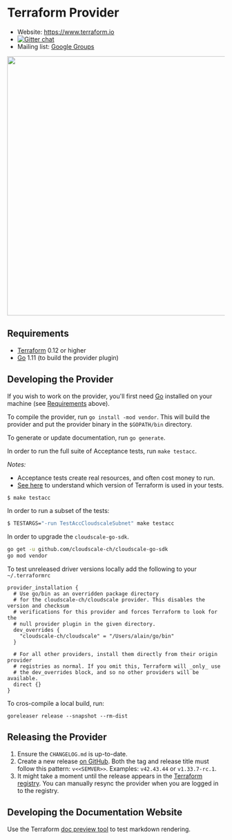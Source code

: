 Terraform Provider
==================

- Website: https://www.terraform.io
- [![Gitter chat](https://badges.gitter.im/hashicorp-terraform/Lobby.png)](https://gitter.im/hashicorp-terraform/Lobby)
- Mailing list: [Google Groups](http://groups.google.com/group/terraform-tool)

<img src="https://cdn.rawgit.com/hashicorp/terraform-website/master/content/source/assets/images/logo-hashicorp.svg" width="600px">

Requirements
------------

-	[Terraform](https://www.terraform.io/downloads.html) 0.12 or higher
-	[Go](https://golang.org/doc/install) 1.11 (to build the provider plugin)

Developing the Provider
---------------------------

If you wish to work on the provider, you'll first need [Go](http://www.golang.org) installed on your machine (see [Requirements](#requirements) above).

To compile the provider, run `go install -mod vendor`. This will build the provider and put the provider binary in the `$GOPATH/bin` directory.

To generate or update documentation, run `go generate`.

In order to run the full suite of Acceptance tests, run `make testacc`.

*Notes:* 
 * Acceptance tests create real resources, and often cost money to run.
 * [See here](https://www.terraform.io/plugin/sdkv2/testing/acceptance-tests#terraform-cli-installation-behaviors)
   to understand which version of Terraform is used in your tests.

```sh
$ make testacc
```

In order to run a subset of the tests:

``` sh
$ TESTARGS="-run TestAccCloudscaleSubnet" make testacc
```

In order to upgrade the `cloudscale-go-sdk`.

```sh
go get -u github.com/cloudscale-ch/cloudscale-go-sdk
go mod vendor
```

To test unreleased driver versions locally add the following to your `~/.terraformrc`

```hcl
provider_installation {
  # Use go/bin as an overridden package directory
  # for the cloudscale-ch/cloudscale provider. This disables the version and checksum
  # verifications for this provider and forces Terraform to look for the
  # null provider plugin in the given directory.
  dev_overrides {
    "cloudscale-ch/cloudscale" = "/Users/alain/go/bin"
  }

  # For all other providers, install them directly from their origin provider
  # registries as normal. If you omit this, Terraform will _only_ use
  # the dev_overrides block, and so no other providers will be available.
  direct {}
}
```

To cros-compile a local build, run:

```
goreleaser release --snapshot --rm-dist
```

Releasing the Provider
---------------------------

 1. Ensure the `CHANGELOG.md` is up-to-date.
 2.  Create a new release [on GitHub](https://github.com/cloudscale-ch/terraform-provider-cloudscale/releases/new).
    Both the tag and release title must follow this pattern: `v<<SEMVER>>`.
    Examples: `v42.43.44` or `v1.33.7-rc.1`.
 3. It might take a moment until the release appears in the [Terraform registry](https://registry.terraform.io/providers/cloudscale-ch/cloudscale/latest).
    You can manually resync the provider when you are logged in to the registry. 


Developing the Documentation Website
------------------------------------

Use the Terraform [doc preview tool](https://registry.terraform.io/tools/doc-preview) to test markdown rendering.
